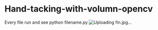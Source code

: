 # Hand-tacking-with-volumn-opencv

Every file run and see 
python filename.py
![Uploading fin.jpg…]()
